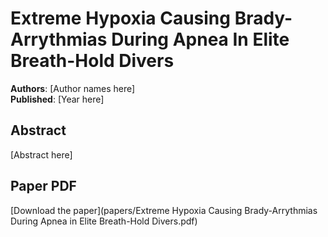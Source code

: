 # Extreme Hypoxia Causing Brady-Arrythmias During Apnea In Elite Breath-Hold Divers

**Authors**: [Author names here]  
**Published**: [Year here]

## Abstract

[Abstract here]

## Paper PDF

[Download the paper](papers/Extreme Hypoxia Causing Brady-Arrythmias During Apnea in Elite Breath-Hold Divers.pdf)
